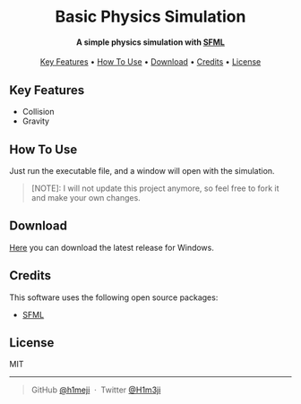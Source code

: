 <h1 align="center">
  <br>
  Basic Physics Simulation
  <br>
</h1>

<h4 align="center">A simple physics simulation with <a href="https://www.sfml-dev.org/index.php" target="_blank">SFML</a></h4>

<p align="center">
  <a href="#key-features">Key Features</a> •
  <a href="#how-to-use">How To Use</a> •
  <a href="#download">Download</a> •
  <a href="#credits">Credits</a> •
  <a href="#license">License</a>
</p>

## Key Features

- Collision
- Gravity

## How To Use

Just run the executable file, and a window will open with the simulation.

> [NOTE]:
> I will not update this project anymore, so feel free to fork it and make your own changes.

## Download

[Here](https://github.com/h1meji/BasicPhysicsSimulation/releases/) you can download the latest release for Windows.

## Credits

This software uses the following open source packages:

- [SFML](https://www.sfml-dev.org/index.php)

## License

MIT

---

> GitHub [@h1meji](https://github.com/h1meji) &nbsp;&middot;&nbsp;
> Twitter [@H1m3ji](https://twitter.com/H1m3ji)
